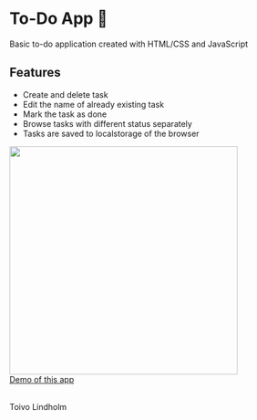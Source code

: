 # To-Do App 📔
Basic to-do application created with HTML/CSS and JavaScript

## Features
- Create and delete task
- Edit the name of already existing task
- Mark the task as done
- Browse tasks with different status separately
- Tasks are saved to localstorage of the browser

<img src="https://to1vo.gitlab.io/toivo-lindholm/img/projektit/todo-app.PNG" width="400"><br>
[Demo of this app](https://to1vo.gitlab.io/toivo-lindholm/demos/to-do2/)

<br>
Toivo Lindholm
